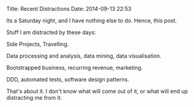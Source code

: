 Title: Recent Distractions
Date: 2014-09-13 22:53

Its a Saturday night, and I have nothing else to do. Hence, this post.

Stuff I am distracted by these days:

Side Projects, Travelling.

Data processing and analysis, data mining, data visualisation.

Bootstrapped business, recurring revenue, marketing.

DDD, automated tests, software design patterns.

That's about it. I don't know what will come out of it, or what will end up distracting me from it.